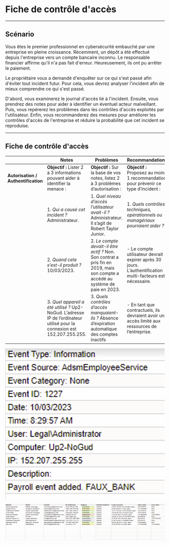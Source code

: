 # Fiche de contrôle d'accès

---

## Scénario

Vous êtes le premier professionnel en cybersécurité embauché par une entreprise en pleine croissance. Récemment, un dépôt a été effectué depuis l'entreprise vers un compte bancaire inconnu. Le responsable financier affirme qu'il n'a pas fait d'erreur. Heureusement, ils ont pu arrêter le paiement.

Le propriétaire vous a demandé d'enquêter sur ce qui s'est passé afin d'éviter tout incident futur. Pour cela, vous devrez analyser l'incident afin de mieux comprendre ce qui s'est passé.

D'abord, vous examinerez le journal d'accès lié à l'incident. Ensuite, vous prendrez des notes pour aider à identifier un éventuel acteur malveillant. Puis, vous repérerez les problèmes dans les contrôles d'accès exploités par l'utilisateur. Enfin, vous recommanderez des mesures pour améliorer les contrôles d'accès de l'entreprise et réduire la probabilité que cet incident se reproduise.

---

## Fiche de contrôle d'accès

|  | **Notes**                                                                                              | **Problèmes**                                                                                                  | **Recommandations**                                                                                              |
|------------------------------------|------------------------------------------------------------------------------------------------------|---------------------------------------------------------------------------------------------------------------|------------------------------------------------------------------------------------------------------------------|
|       **Autorisation / Authentification**                             | **Objectif :** Lister 2 à 3 informations pouvant aider à identifier la menace :                       | **Objectif :** Sur la base de vos notes, listez 2 à 3 problèmes d’autorisation :                               | **Objectif :** Proposez au moins 1 recommandation pour prévenir ce type d’incident :                             |
|                                    | 1. *Qui a causé cet incident ?* Administrateur.                                                      | 1. *Quel niveau d’accès l’utilisateur avait-il ?* Administrateur. Il s’agit de Robert Taylor Junior.          | 1. *Quels contrôles techniques, opérationnels ou managériaux pourraient aider ?*                                |
|                                    | 2. *Quand cela s’est-il produit ?* 10/03/2023.                                                       | 2. *Le compte devait-il être actif ?* Non. Son contrat a pris fin en 2019, mais son compte a accédé au système de paie en 2023. |    - Le compte utilisateur devrait expirer après 30 jours. L’authentification multi-facteurs est nécessaire.                                                     |
|                                    | 3. *Quel appareil a été utilisé ?* Up2-NoGud. L’adresse IP de l’ordinateur utilisé pour la connexion est 152.207.255.255. |  3. *Quels contrôles d’accès manquaient-ils ?* Absence d’expiration automatique des comptes inactifs                                                                                                            |    - En tant que contractuels, ils devraient avoir un accès limité aux ressources de l’entreprise.              |

![Lien vers une image à importer1](https://github.com/anis-djeb/assets/blob/main/Portfolio%20Cybersecurite/4%20-%20Actifs%2C%20menaces%20%26%20vuln%C3%A9rabilit%C3%A9s/4.5%20-%20Fiche%20de%20contr%C3%B4le%20d%20acc%C3%A8s/Screenshot_1.png)

![Lien vers une image à importer1](https://github.com/anis-djeb/assets/blob/main/Portfolio%20Cybersecurite/4%20-%20Actifs%2C%20menaces%20%26%20vuln%C3%A9rabilit%C3%A9s/4.5%20-%20Fiche%20de%20contr%C3%B4le%20d%20acc%C3%A8s/Screenshot_2.png)
